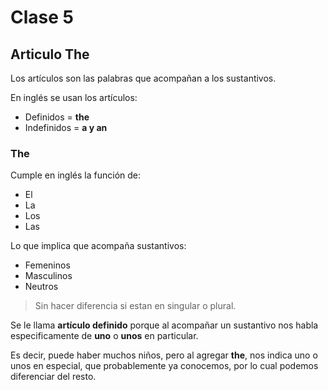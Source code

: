 # Clase 5

## Articulo The

Los artículos son las palabras que acompañan a los sustantivos.

En inglés se usan los artículos:
- Definidos = **the**
- Indefinidos = **a y an**


### The

Cumple en inglés la función de:
- El
- La
- Los
- Las

Lo que implica que acompaña sustantivos:
- Femeninos
- Masculinos
- Neutros

> Sin hacer diferencia si estan en singular o plural.

Se le llama **artículo definido** porque al acompañar un sustantivo nos habla
especificamente de **uno** o **unos** en particular.

Es decir, puede haber muchos niños, pero al agregar **the**, nos indica uno o
unos en especial, que probablemente ya conocemos, por lo cual podemos
diferenciar del resto.


